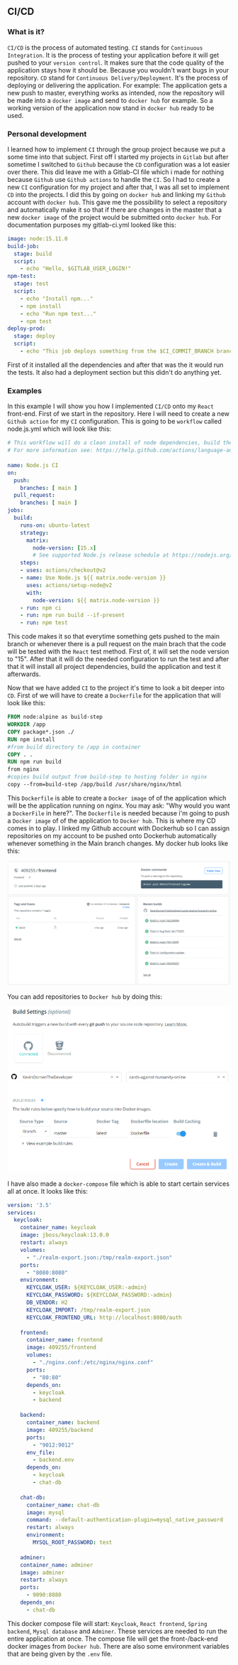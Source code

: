 ## CI/CD
### What is it?
`CI/CD` is the process of automated testing. `CI` stands for `Continuous Integration`. It is the process of testing your application before it will get pushed to your `version control`. It makes sure that the code quality of the application stays how it should be. Because you wouldn't want bugs in your repository. `CD` stand for `Continuous Delivery/Deployment`. It's the process of deploying or delivering the application. For example: The application gets a new push to master, everything works as intended, now the repository will be made into a `docker image` and send to `docker hub` for example. So a working version of the application now stand in `docker hub` ready to be used.
### Personal development
I learned how to implement `CI` through the group project because we put a some time into that subject. First off I started my projects in `Gitlab` but after sometime I switched to `Github` because the `CD` configuration was a lot easier over there. This did leave me with a Gitlab-CI file which i made for nothing because `Github` use `Github actions` to handle the `CI`. So I had to create a new `CI` configuration for my project and after that, I was all set to implement `CD` into the projects. I did this by going on `docker hub` and linking my `Github` account with `docker hub`. This gave me the possibility to select a repository and automatically make it so that if there are changes in the master that a new `docker image` of the project would be submitted onto `docker hub`. For documentation purposes my gitlab-ci.yml looked like this:
```yml
image: node:15.11.0
build-job:
  stage: build
  script:
    - echo "Hello, $GITLAB_USER_LOGIN!"
npm-test:
  stage: test
  script:
    - echo "Install npm..."
    - npm install
    - echo "Run npm test..."
    - npm test
deploy-prod:
  stage: deploy
  script:
    - echo "This job deploys something from the $CI_COMMIT_BRANCH branch."
```
First of it installed all the dependencies and after that was the it would run the tests. It also had a deployment section but this didn't do anything yet.
### Examples
In this example I will show you how I implemented `CI/CD` onto my `React` front-end. First of we start in the repository. Here I will need to create a new `Github action` for my `CI` configuration. This is going to be `workflow` called node.js.yml which will look like this:
```yml
# This workflow will do a clean install of node dependencies, build the source code and run tests across different versions of node
# For more information see: https://help.github.com/actions/language-and-framework-guides/using-nodejs-with-github-actions

name: Node.js CI
on:
  push:
    branches: [ main ]
  pull_request:
    branches: [ main ]
jobs:
  build:
    runs-on: ubuntu-latest
    strategy:
      matrix:
        node-version: [15.x]
        # See supported Node.js release schedule at https://nodejs.org/en/about/releases/
    steps:
    - uses: actions/checkout@v2
    - name: Use Node.js ${{ matrix.node-version }}
      uses: actions/setup-node@v2
      with:
        node-version: ${{ matrix.node-version }}
    - run: npm ci
    - run: npm run build --if-present
    - run: npm test
```
This code makes it so that everytime something gets pushed to the main branch or whenever there is a pull request on the main brach that the code will be tested with the `React` test method. First of, it will set the node version to "15". After that it will do the needed configuration to run the test and after that it will install all project dependencies, build the application and test it afterwards.

Now that we have added `CI` to the project it's time to look a bit deeper into `CD`. First of we will have to create a `Dockerfile` for the application that will look like this:
```dockerfile
FROM node:alpine as build-step
WORKDIR /app
COPY package*.json ./
RUN npm install
#from build directory to /app in container
COPY . .
RUN npm run build
from nginx
#copies build output from build-step to hosting folder in nginx
copy --from=build-step /app/build /usr/share/nginx/html
```
This `Dockerfile` is able to create a `Docker image` of of the application which will be the application running on nginx. You may ask: "Why would you want a `DockerFile` in here?". The `Dockerfile` is needed because i'm going to push a `Docker image` of of the application to `Docker hub`. This is where my CD comes in to play. I linked my Github account with Dockerhub so I can assign repositories on my account to be pushed onto Dockerhub automatically whenever something in the Main branch changes. My docker hub looks like this:

![back-end-sonar-cloud](https://github.com/KevinOomenTheDeveloper/Fontys-semester-3-portolio/blob/main/Individual-project/Images/front-end-docker-hub.png)

You can add repositories to `Docker hub` by doing this:

![back-end-sonar-cloud](https://github.com/KevinOomenTheDeveloper/Fontys-semester-3-portolio/blob/main/Individual-project/Images/front-end-docker-hub-registration.png)

I have also made a `docker-compose` file which is able to start certain services all at once. It looks like this:
```yml
version: '3.5'
services:
  keycloak:
    container_name: keycloak
    image: jboss/keycloak:13.0.0
    restart: always
    volumes:
      - "./realm-export.json:/tmp/realm-export.json"
    ports:
      - "8080:8080"
    environment:
      KEYCLOAK_USER: ${KEYCLOAK_USER:-admin}
      KEYCLOAK_PASSWORD: ${KEYCLOAK_PASSWORD:-admin}
      DB_VENDOR: H2
      KEYCLOAK_IMPORT: /tmp/realm-export.json
      KEYCLOAK_FRONTEND_URL: http://localhost:8080/auth

    frontend:
      container_name: frontend
      image: 409255/frontend
      volumes:
        - "./nginx.conf:/etc/nginx/nginx.conf"
      ports:
        - "80:80"
      depends_on:
        - keycloak
        - backend

    backend:
      container_name: backend
      image: 409255/backend
      ports:
        - "9012:9012"
      env_file:
        - backend.env
      depends_on:
        - keycloak
        - chat-db

    chat-db:
      container_name: chat-db
      image: mysql
      command: --default-authentication-plugin=mysql_native_password
      restart: always
      environment:
        MYSQL_ROOT_PASSWORD: test

    adminer:
    container_name: adminer
    image: adminer
    restart: always
    ports:
      - 9090:8080
    depends_on:
      - chat-db
```
This docker compose file will start: `Keycloak`, `React frontend`, `Spring backend`, `Mysql database` and `Adminer`. These services are needed to run the entire application at once. The compose file will get the front-/back-end docker images from `Docker hub`. There are also some environment variables that are being given by the `.env` file. 
